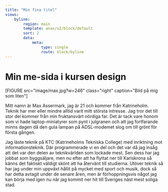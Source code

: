 ```yaml
---
title: "Min fina titel"
views:
    byline:
        region: main
        template: anax/v2/block/default
        sort: 2
        data:
            meta:
                type: single
                route: block/byline
---
```

Min me-sida i kursen design
=========================

[FIGURE src="image/max.jpg?w=246" class="right" caption="Bild på mig som liten"]

Mitt namn är Max Assermark, jag är 21 och kommer från Katrineholm. Teknik har mer eller mindre alltid varit mitt största intresse. Jag tror det till stor del kommer från min fruktansvärt nördiga far. Det är tack vare honom som vi hade laptop-miniatyrer som pynt i julgranen och att jag fortfarande minns dagen då den gula lampan på ADSL-modemet slog om till grönt för första gången.

Jag läste teknik på KTC (Katrineholms Tekniska College) med inriktning mot informationsteknik. Där programmerade vi en del och det var då jag insåg att det var den delen av teknikvärlden som lockade mest. Sen dess har jag jobbat som byggsäljare, men nu efter att ha flyttat ner till Karlskrona så känns det faktiskt väldigt skönt att ha återvänt till studierna. Utöver teknik så har jag under min uppväxt hållit på mycket med sport och musik, dock så har detta avtagit under de senare åren, men är förhoppningsvis något jag kan börja med igen nu när jag kommit ner hit till Sveriges näst mest soliga stad.
